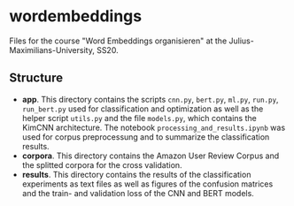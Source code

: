 # wordembeddings
Files for the course "Word Embeddings organisieren" at the Julius-Maximilians-University, SS20.


## Structure

- **app**. This directory contains the scripts `cnn.py`, `bert.py`, `ml.py`, `run.py`, `run_bert.py` used for classification and optimization as well as the helper script `utils.py` and the file `models.py`, which contains the KimCNN architecture. The notebook `processing_and_results.ipynb` was used for corpus preprocessung and to summarize the classification results.
- **corpora**. This directory contains the Amazon User Review Corpus and the splitted corpora for the cross validation.
- **results**. This directory contains the results of the classification experiments as text files as well as figures of the confusion matrices and the train- and validation loss of the CNN and BERT models.